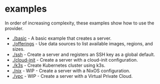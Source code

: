# examples

In order of increasing complexity, these examples show how to use the provider.

- [./basic](./basic/main.tf) - A basic example that creates a server.
- [./offerings](./offerings/main.tf) - Use data sources to list available images, regions, and sizes.
- [./ssh](./ssh/main.tf) - Create a server and registers an SSH key as a global default.
- [./cloud-init](./cloud-init/main.tf) - Create a server with a cloud-init configuration.
- [./k3s](./k3s/main.tf) - Create Kubernetes cluster using k3s.
- [./nix](./nix/main.tf) - WIP - Create a server with a NixOS configuration.
- [./vpc](./vpc/main.tf) - WIP - Create a server with a Virtual Private Cloud.
